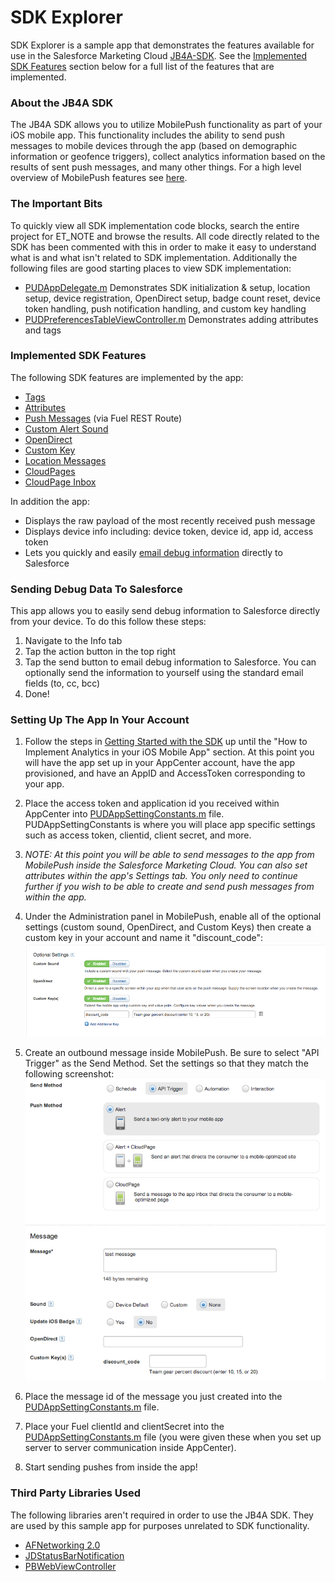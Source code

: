 # SDK Explorer

SDK Explorer is a sample app that demonstrates the features available for use in the Salesforce Marketing Cloud [JB4A-SDK](https://github.com/salesforce-marketingcloud/JB4A-SDK-iOS). See the [Implemented SDK Features](#implemented) section below for a full list of the features that are implemented.

### About the JB4A SDK

The JB4A SDK allows you to utilize MobilePush functionality as part of your iOS mobile app. This functionality includes the ability to send push messages to mobile devices through the app (based on demographic information or geofence triggers), collect analytics information based on the results of sent push messages, and many other things. For a high level overview of MobilePush features see [here](http://www.exacttarget.com/products/mobile-marketing/drive-mobile-app-engagement).

### The Important Bits

To quickly view all SDK implementation code blocks, search the entire project for ET_NOTE and browse the results. All code directly related to the SDK has been commented with this in order to make it easy to understand what is and what isn't related to SDK implementation. Additionally the following files are good starting places to view SDK implementation:

- [PUDAppDelegate.m](PublicDemo/PUDAppDelegate.m) Demonstrates SDK initialization & setup, location setup, device registration, OpenDirect setup, badge count reset, device token handling, push notification handling, and custom key handling
- [PUDPreferencesTableViewController.m](PublicDemo/PUDPreferencesTableViewController.m) Demonstrates adding attributes and tags

### <a name="implemented"></a> Implemented SDK Features

The following SDK features are implemented by the app:

- [Tags](http://salesforce-marketingcloud.github.io/JB4A-SDK-iOS/features/tags.html)
- [Attributes](http://salesforce-marketingcloud.github.io/JB4A-SDK-iOS/features/attributes.html)
- [Push Messages](https://code.exacttarget.com/api/messagecontact-send-0) (via Fuel REST Route)
- [Custom Alert Sound](http://salesforce-marketingcloud.github.io/JB4A-SDK-iOS/features/custom-sound.html)
- [OpenDirect](http://salesforce-marketingcloud.github.io/JB4A-SDK-iOS/features/opendirect.html)
- [Custom Key](http://salesforce-marketingcloud.github.io/JB4A-SDK-iOS/features/custom-keys.html)
- [Location Messages](http://salesforce-marketingcloud.github.io/JB4A-SDK-iOS/location/geolocation.html)
- [CloudPages](http://salesforce-marketingcloud.github.io/JB4A-SDK-iOS/rich-push/rich-push-overview.html)
- [CloudPage Inbox](http://salesforce-marketingcloud.github.io/JB4A-SDK-iOS/rich-push/rich-push-inbox.html)

In addition the app:

- Displays the raw payload of the most recently received push message
- Displays device info including: device token, device id, app id, access token
- Lets you quickly and easily [email debug information](#debug) directly to Salesforce

### <a name="debug"></a> Sending Debug Data To Salesforce

This app allows you to easily send debug information to Salesforce directly from your device. To do this follow these steps:

1. Navigate to the Info tab
2. Tap the action button in the top right
3. Tap the send button to email debug information to Salesforce. You can optionally send the information to yourself using the standard email fields (to, cc, bcc)
4. Done!

### Setting Up The App In Your Account

1. Follow the steps in [Getting Started with the SDK](http://salesforce-marketingcloud.github.io/JB4A-SDK-iOS/overview/getting-started.html) up until the "How to Implement Analytics in your iOS Mobile App" section. At this point you will have the app set up in your AppCenter account, have the app provisioned, and have an AppID and AccessToken corresponding to your app.
2. Place the access token and application id you received within AppCenter into [PUDAppSettingConstants.m](PublicDemo/PUDAppSettingConstants.m) file. PUDAppSettingConstants is where you will place app specific settings such as access token, clientid, client secret, and more.
3. *NOTE: At this point you will be able to send messages to the app from MobilePush inside the Salesforce Marketing Cloud. You can also set attributes within the app's Settings tab. You only need to continue further if you wish to be able to create and send push messages from within the app.*

4. Under the Administration panel in MobilePush, enable all of the optional settings (custom sound, OpenDirect, and Custom Keys) then create a custom key in your account and name it "discount_code": ![Setup Step 02](Assets/setup01.png "Step 2")
5. Create an outbound message inside MobilePush. Be sure to select "API Trigger" as the Send Method. Set the settings so that they match the following screenshot: ![Setup Step 03](Assets/setup02.png "Step 3")
6. Place the message id of the message you just created into the [PUDAppSettingConstants.m](PublicDemo/PUDAppSettingConstants.m) file.
7. Place your Fuel clientId and clientSecret into the [PUDAppSettingConstants.m](PublicDemo/PUDAppSettingConstants.m) file (you were given these when you set up server to server communication inside AppCenter).
8. Start sending pushes from inside the app!

### Third Party Libraries Used

The following libraries aren't required in order to use the JB4A SDK. They are used by this sample app for purposes unrelated to SDK functionality.

- [AFNetworking 2.0](https://github.com/AFNetworking/AFNetworking)
- [JDStatusBarNotification](https://github.com/jaydee3/JDStatusBarNotification)
- [PBWebViewController](https://github.com/kmikael/PBWebViewController)